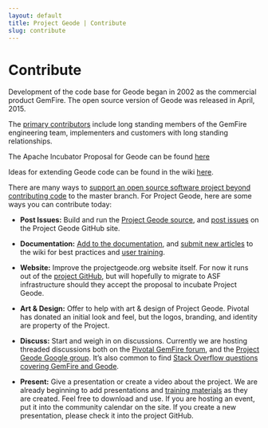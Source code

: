 ```yaml
---
layout: default
title: Project Geode | Contribute
slug: contribute
---
```


# Contribute

Development of the code base for Geode began in 2002 as the commercial product GemFire. The open source version of Geode was released in April, 2015. 

The [primary contributors](https://github.com/project-geode/docs/wiki/Apache-Incubator-Proposal#Initial_Committers) include long standing members of the GemFire engineering team, implementers and customers with long standing relationships.

The Apache Incubator Proposal for Geode can be found [here](https://github.com/project-geode/docs/wiki/Apache-Incubator-Proposal)

Ideas for extending Geode code can be found in the wiki [here](https://github.com/project-geode/docs/wiki/How-to-Contribute).

There are many ways to [support an open source software project beyond contributing code](http://opensource.com/business/14/12/8-ways-contribute-open-source-without-writing-code) to the master branch. For Project Geode, here are some ways you can contribute today:

* **Post Issues:** Build and run the [Project Geode source](https://network.pivotal.io/products/project-geode), and [post issues](https://github.com/project-geode/docs/issues) on the Project Geode GitHub site.

* **Documentation:** [Add to the documentation](https://github.com/project-geode/docs), and [submit new articles](https://github.com/project-geode/docs/wiki) to the wiki for best practices and [user training](https://github.com/project-geode/training).

* **Website:** Improve the projectgeode.org website itself. For now it runs out of the [project GitHub](https://github.com/project-geode/docs/tree/gh-pages), but will hopefully to migrate to ASF infrastructure should they accept the proposal to incubate Project Geode.

* **Art & Design:** Offer to help with art & design of Project Geode. Pivotal has donated an initial look and feel, but the logos, branding, and identity are property of the Project.

* **Discuss:** Start and weigh in on discussions. Currently we are hosting threaded discussions both on the [Pivotal GemFire forum](https://support.pivotal.io/hc/communities/public/topics/200053218-Pivotal-GemFire-Forum), and the [Project Geode Google group](https://groups.google.com/forum/#!forum/project-geode). It’s also common to find [Stack Overflow questions covering GemFire and Geode](http://stackoverflow.com/questions/tagged/gemfire+or+geode). 

* **Present:** Give a presentation or create a video about the project.  We are already beginning to add presentations and [training materials](https://github.com/project-geode/training) as they are created.  Feel free to download and use.  If you are hosting an event, put it into the community calendar on the site. If you create a new presentation, please check it into the project GitHub.


